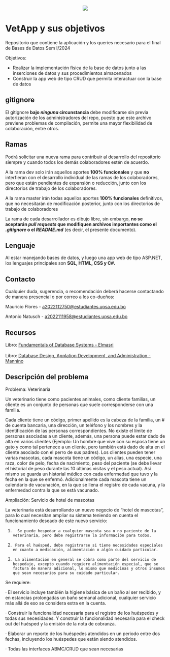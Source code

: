 <br />
<div align ="center">
  <a href="https://virtual.upsa.edu.bo/">
    <img src ="https://virtual.upsa.edu.bo/pluginfile.php/1/theme_lambda/logo/1708129513/logo%20UPSA-universidad-03.png">
  </a>
</div>

# VetApp y sus objetivos
Repositorio que contiene la aplicación y los queries necesario para el final de Bases de Datos Sem I/2024



Objetivos:
* Realizar la implementación física de la base de datos junto a las inserciones de datos y sus procedimientos almacenados
* Construir la app web de tipo CRUD que permita interactuar con la base de datos

## gitignore
El gitignore **bajo _ninguna_ circunstancia** debe modificarse sin previa autorización de los administradores del repo,
puesto que este archivo previene problemas de compilación, permite una mayor flexibilidad de colaboración,
entre otros.

## Ramas 
Podrá solicitar una nueva rama para contribuir al desarrollo del repositorio siempre
y cuando todos los demás colaboradores estén de acuerdo.

A la rama dev solo irán aquellos aportes **100% funcionales** y que **no** interfieran con el desarrollo
individual de las ramas de los colaboradores, pero que están pendientes de expansión o reducción, junto
con los directorios de trabajo de los colaboradores.

A la rama master irán todas aquellos aportes **100% funcionales** definitivos, que no necesitarán de 
modificación posterior, junto con los directorios de trabajo de colaboradores

La rama de cada desarrollador es dibujo libre, sin embargo, **no se aceptarán _pull requests_ que modifiquen
archivos importantes como el _.gitignore_ o el _README.md_** (es decir, el presente documento).


## Lenguaje
Al estar manejando bases de datos, y luego una app web de tipo ASP.NET, los lenguajes principales son **SQL, HTML, CSS y C#.**

## Contacto
Cualquier duda, sugerencia, o recomendación deberá hacerse contactando de manera presencial o por correo
a los co-dueños:

Mauricio Flores - a2022112750@estudiantes.upsa.edu.bo

Antonio Natusch - a2022111958@estudiantes.upsa.edu.bo

## Recursos
Libro: <a href="https://drive.google.com/file/d/1rQgM_uVnlWDIrkBZJvzxO_-pqN7o_155/view"> Fundamentals of Database Systems - Elmasri </a> <br></br>
Libro: <a href="https://drive.google.com/file/d/1kTc6JP_yx1SLsGa14ltO_3ZhLSn0R-W3/view"> Database Design, Applation Development, and Administration - Mannino </a>

## Descripción del problema

<div>
Problema: Veterinaria

Un veterinario tiene como pacientes animales, como cliente familias, un cliente es un conjunto de personas que suele corresponderse con una familia.

Cada cliente tiene un código, primer apellido es la cabeza de la familia, un # de cuenta bancaria, una dirección, un teléfono y los nombres y la identificación de las personas correspondientes. No existe el límite de personas asociadas a un cliente, además, una persona puede estar dado de alta en varios clientes (Ejemplo: Un hombre que vive con su esposa tiene un gato y como tal pertenece a un cliente, pero también está dado de alta en el cliente asociado con el perro de sus padres). Los clientes pueden tener varias mascotas, cada mascota tiene un código, un alias, una especie, una raza, color de pelo, fecha de nacimiento, peso del paciente (se debe llevar el historial de peso durante las 10 últimas visitas y el peso actual). Así mismo se guarda un historial médico con cada enfermedad que tuvo y la fecha en la que se enfermó. Adicionalmente cada mascota tiene un calendario de vacunación, en la que se llena el registro de cada vacuna, y la enfermedad contra la que se está vacunado.

Ampliación: Servicio de hotel de mascotas

La veterinaria está desarrollando un nuevo negocio de “hotel de mascotas”, para lo cual necesitan ampliar su sistema teniendo en cuenta el funcionamiento deseado de este nuevo servicio:

1.       Se puede hospedar a cualquier mascota sea o no paciente de la veterinaria, pero debe registrarse la información para todos.

2.      Para el huésped, debe registrarse si tiene necesidades especiales en cuanto a medicación, alimentación o algún cuidado particular.

3.      La alimentación en general se cobra como parte del servicio de hospedaje, excepto cuando requiere alimentación especial, que se factura de manera adicional, lo mismo que medicinas y otros insumos que sean necesarios para su cuidado particular.

 

Se requiere:

·        El servicio incluye también la higiene básica de un baño al ser recibido, y en estancias prolongadas un baño semanal adicional, cualquier servicio más allá de eso se considera extra en la cuenta.

·        Construir la funcionalidad necesaria para el registro de los huéspedes y todas sus necesidades. Y construir la funcionalidad necesaria para el check out del huésped y la emisión de la nota de cobranza.

·        Elaborar un reporte de los huéspedes atendidos en un periodo entre dos fechas, incluyendo los huéspedes que están siendo atendidos.

·        Todas las interfaces ABMC/CRUD que sean necesarias
</div>
